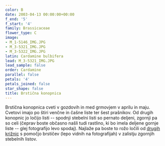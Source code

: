 ```yaml
---
color: B
date: 2003-04-13 00:00:00+00:00
f_end: '5'
f_start: '4'
family: Brassicaceae
flower_type: C
image:
- M_1-5146_IMG.JPG
- M_3-5321_IMG.JPG
- M_3-5322_IMG.JPG
latin: Cardamine bulbifera
lead: M_3-5321_IMG.JPG
lead_sample: false
order: Cardamine
parallel: false
petals: '4'
petals_joined: false
star_shape: false
title: Brstična konopnica
---
```

Brstična konopnica cveti v gozdovih in med grmovjem v aprilu in maju. Cvetovi imajo po štiri venčne in čašne liste ter šest prašnikov. Od drugih konopnic jo ločijo listi -- spodnji stebelni listi so pernato deljeni, zgornji pa so celi (čeprav boste občasno našli tudi rastlino, ki bo imela deljene gornje liste -- glej fotografijo levo spodaj). Najlaže pa boste to rožo ločili od [drugih križnic](../family/brassicaceae/) s pomočjo brstičev (lepo vidnih na fotografijah) v zalistju zgornjih stebelnih listov.
